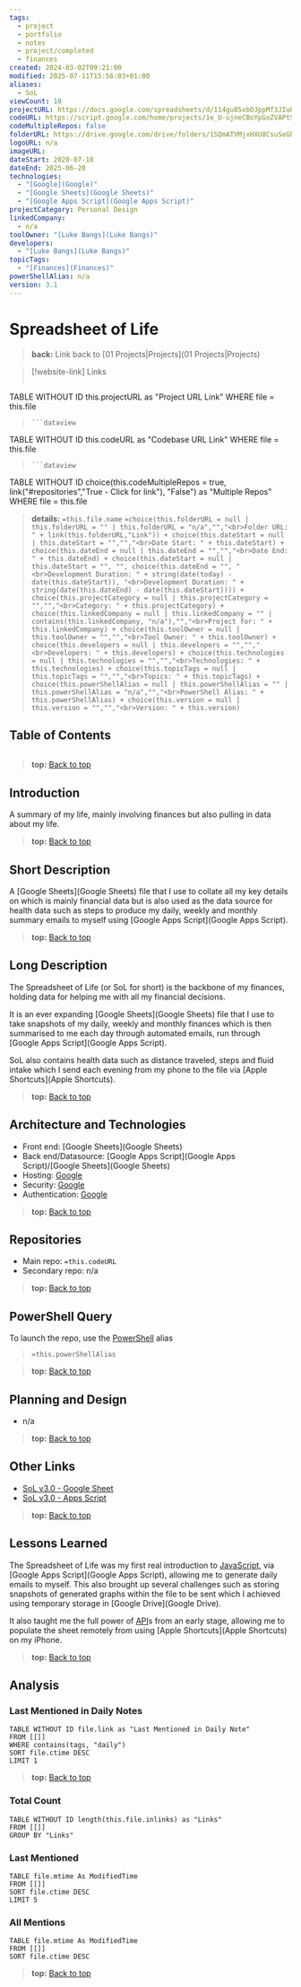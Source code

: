 ```yaml
---
tags:
  - project
  - portfolio
  - notes
  - project/completed
  - finances
created: 2024-03-02T09:21:00
modified: 2025-07-11T15:56:03+01:00
aliases:
  - SoL
viewCount: 10
projectURL: https://docs.google.com/spreadsheets/d/114gu85xbOJppMf3JIuHzoWIVsWAcy3ALmdv0owwyCQ0/edit?usp=sharing
codeURL: https://script.google.com/home/projects/1e_U-ujneCBoYpGoZVAPtSYR9wI2StLhy4gLbL6t946wAJVTjDdAhn9xs/edit
codeMultipleRepos: false
folderURL: https://drive.google.com/drive/folders/1SQmATVMjxHXU8CsuSeGh_3suXXTxC_Nf?usp=drive_link
logoURL: n/a
imageURL: 
dateStart: 2020-07-18
dateEnd: 2025-06-20
technologies:
  - "[Google](Google)"
  - "[Google Sheets](Google Sheets)"
  - "[Google Apps Script](Google Apps Script)"
projectCategory: Personal Design
linkedCompany:
  - n/a
toolOwner: "[Luke Bangs](Luke Bangs)"
developers:
  - "[Luke Bangs](Luke Bangs)"
topicTags:
  - "[Finances](Finances)"
powerShellAlias: n/a
version: 3.1
---
```

# Spreadsheet of Life

> **back:** Link back to [01 Projects|Projects](01 Projects|Projects)

>[!website-link] Links
> ```dataview
TABLE WITHOUT ID this.projectURL as "Project URL Link"
WHERE file = this.file
>```
>```dataview
TABLE WITHOUT ID this.codeURL as "Codebase URL Link"
WHERE file = this.file
>```
>```dataview
TABLE WITHOUT ID choice(this.codeMultipleRepos = true, link("#repositories","True - Click for link"), "False") as "Multiple Repos"
WHERE file = this.file

> **details:** `=this.file.name`
>`=choice(this.folderURL = null | this.folderURL = "" | this.folderURL = "n/a","","<br>Folder URL: " + link(this.folderURL,"Link")) + choice(this.dateStart = null | this.dateStart = "","","<br>Date Start: " + this.dateStart) + choice(this.dateEnd = null | this.dateEnd = "","","<br>Date End: " + this.dateEnd) + choice(this.dateStart = null | this.dateStart = "", "", choice(this.dateEnd = "", "<br>Development Duration: " + string(date(today) - date(this.dateStart)), "<br>Development Duration: " + string(date(this.dateEnd) - date(this.dateStart)))) + choice(this.projectCategory = null | this.projectCategory = "","","<br>Category: " + this.projectCategory) + choice(this.linkedCompany = null | this.linkedCompany = "" | contains(this.linkedCompany, "n/a"),"","<br>Project for: " + this.linkedCompany) + choice(this.toolOwner = null | this.toolOwner = "","","<br>Tool Owner: " + this.toolOwner) + choice(this.developers = null | this.developers = "","","<br>Developers: " + this.developers) + choice(this.technologies = null | this.technologies = "","","<br>Technologies: " + this.technologies) + choice(this.topicTags = null | this.topicTags = "","","<br>Topics: " + this.topicTags) + choice(this.powerShellAlias = null | this.powerShellAlias = "" | this.powerShellAlias = "n/a","","<br>PowerShell Alias: " + this.powerShellAlias) + choice(this.version = null | this.version = "","","<br>Version: " + this.version)`

## Table of Contents

```table-of-contents
```

> **top:** [Back to top](#Table%20of%20Contents)

## Introduction

A summary of my life, mainly involving finances but also pulling in data about my life.

> **top:** [Back to top](#Table%20of%20Contents)

## Short Description

A [Google Sheets](Google Sheets) file that I use to collate all my key details on which is mainly financial data but is also used as the data source for health data such as steps to produce my daily, weekly and monthly summary emails to myself using [Google Apps Script](Google Apps Script).

> **top:** [Back to top](#Table%20of%20Contents)

## Long Description

The Spreadsheet of Life (or SoL for short) is the backbone of my finances, holding data for helping me with all my financial decisions.

It is an ever expanding [Google Sheets](Google Sheets) file that I use to take snapshots of my daily, weekly and monthly finances which is then summarised to me each day through automated emails, run through [Google Apps Script](Google Apps Script).

SoL also contains health data such as distance traveled, steps and fluid intake which I send each evening from my phone to the file via [Apple Shortcuts](Apple Shortcuts).

> **top:** [Back to top](#Table%20of%20Contents)

## Architecture and Technologies

- Front end: [Google Sheets](Google Sheets)
- Back end/Datasource: [Google Apps Script](Google Apps Script)/[Google Sheets](Google Sheets)
- Hosting: [Google](Google)
- Security: [Google](Google)
- Authentication: [Google](Google)

> **top:** [Back to top](#Table%20of%20Contents)

## Repositories

- Main repo: `=this.codeURL`
- Secondary repo: n/a

> **top:** [Back to top](#Table%20of%20Contents)

## PowerShell Query

To launch the repo, use the [PowerShell](PowerShell) alias 

> `=this.powerShellAlias`

> **top:** [Back to top](#Table%20of%20Contents)

## Planning and Design

- n/a

> **top:** [Back to top](#Table%20of%20Contents)

## Other Links

- [SoL v3.0 - Google Sheet](https://docs.google.com/spreadsheets/d/114gu85xbOJppMf3JIuHzoWIVsWAcy3ALmdv0owwyCQ0/edit?usp=sharing)
- [SoL v3.0 - Apps Script](https://script.google.com/home/projects/1e_U-ujneCBoYpGoZVAPtSYR9wI2StLhy4gLbL6t946wAJVTjDdAhn9xs/edit)

> **top:** [Back to top](#Table%20of%20Contents)

## Lessons Learned

The Spreadsheet of Life was my first real introduction to [JavaScript](JavaScript), via [Google Apps Script](Google Apps Script), allowing me to generate daily emails to myself. This also brought up several challenges such as storing snapshots of generated graphs within the file to be sent which I achieved using temporary storage in [Google Drive](Google Drive).

It also taught me the full power of [API](API)s from an early stage, allowing me to populate the sheet remotely from using [Apple Shortcuts](Apple Shortcuts) on my iPhone.

> **top:** [Back to top](#Table%20of%20Contents)

## Analysis

### Last Mentioned in Daily Notes

```dataview
TABLE WITHOUT ID file.link as "Last Mentioned in Daily Note"
FROM [[]]
WHERE contains(tags, "daily")
SORT file.ctime DESC
LIMIT 1
```

> **top:** [Back to top](#Table%20of%20Contents)

### Total Count

```dataview
TABLE WITHOUT ID length(this.file.inlinks) as "Links"
FROM [[]]
GROUP BY "Links"
```

### Last Mentioned

```dataview
TABLE file.mtime As ModifiedTime
FROM [[]]
SORT file.ctime DESC
LIMIT 5
```

### All Mentions

```dataview
TABLE file.mtime As ModifiedTime
FROM [[]]
SORT file.ctime DESC
```

> **top:** [Back to top](#Table%20of%20Contents)